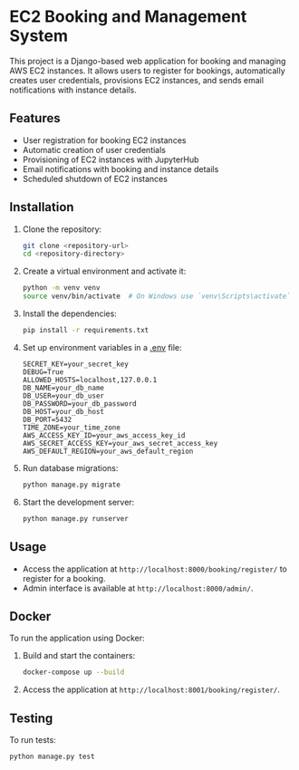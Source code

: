 # EC2 Booking and Management System

This project is a Django-based web application for booking and managing AWS EC2 instances. It allows users to register for bookings, automatically creates user credentials, provisions EC2 instances, and sends email notifications with instance details.

 ## Features

- User registration for booking EC2 instances
- Automatic creation of user credentials
- Provisioning of EC2 instances with JupyterHub
- Email notifications with booking and instance details
- Scheduled shutdown of EC2 instances

## Installation

1. Clone the repository:
    ```sh
    git clone <repository-url>
    cd <repository-directory>
    ```

2. Create a virtual environment and activate it:
    ```sh
    python -m venv venv
    source venv/bin/activate  # On Windows use `venv\Scripts\activate`
    ```

3. Install the dependencies:
    ```sh
    pip install -r requirements.txt
    ```

4. Set up environment variables in a [.env](http://_vscodecontentref_/41) file:
    ```env
    SECRET_KEY=your_secret_key
    DEBUG=True
    ALLOWED_HOSTS=localhost,127.0.0.1
    DB_NAME=your_db_name
    DB_USER=your_db_user
    DB_PASSWORD=your_db_password
    DB_HOST=your_db_host
    DB_PORT=5432
    TIME_ZONE=your_time_zone
    AWS_ACCESS_KEY_ID=your_aws_access_key_id
    AWS_SECRET_ACCESS_KEY=your_aws_secret_access_key
    AWS_DEFAULT_REGION=your_aws_default_region
    ```

5. Run database migrations:
    ```sh
    python manage.py migrate
    ```

6. Start the development server:
    ```sh
    python manage.py runserver
    ```

## Usage

- Access the application at `http://localhost:8000/booking/register/` to register for a booking.
- Admin interface is available at `http://localhost:8000/admin/`.

## Docker

To run the application using Docker:

1. Build and start the containers:
    ```sh
    docker-compose up --build
    ```

2. Access the application at `http://localhost:8001/booking/register/`.

## Testing

To run tests:
```sh
python manage.py test